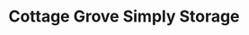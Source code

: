 ---
title: "Cottage Grove Simply Storage"
url: /cottage-grove/cottage-grove-simply-storage/
shop: Mieten
---